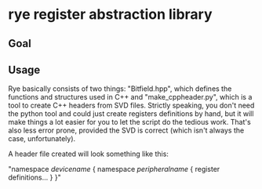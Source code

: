 # rye register abstraction library

## Goal




## Usage

Rye basically consists of two things: "Bitfield.hpp", which defines the functions and structures used in C++ and "make_cppheader.py", which is a tool to create C++ headers from SVD files.
Strictly speaking, you don't need the python tool and could just create registers definitions by hand, but it will make things a lot easier for you to let the script do the tedious work.
That's also less error prone, provided the SVD is correct (which isn't always the case, unfortunately).

A header file created will look something like this:

"namespace *devicename* {
    namespace *peripheralname* {
        register definitions...
    }
}"
